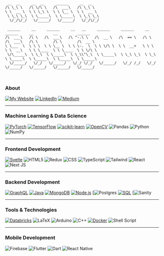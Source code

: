 ```
 __  __     __  __     ______     __  __    
/\ \_\ \   /\ \/\ \   /\  ___\   /\ \_\ \   
\ \  __ \  \ \ \_\ \  \ \ \__ \  \ \  __ \  
 \ \_\ \_\  \ \_____\  \ \_____\  \ \_\ \_\ 
  \/_/\/_/   \/_____/   \/_____/   \/_/\/_/ 

```
```
 ______     __     ______     __   __     ______     ______     __     ______     __         __         ______    
/\  ___\   /\ \   /\  ___\   /\ "-.\ \   /\  __ \   /\  == \   /\ \   /\  ___\   /\ \       /\ \       /\  __ \   
\ \___  \  \ \ \  \ \ \__ \  \ \ \-.  \  \ \ \/\ \  \ \  __<   \ \ \  \ \  __\   \ \ \____  \ \ \____  \ \ \/\ \  
 \/\_____\  \ \_\  \ \_____\  \ \_\\"\_\  \ \_____\  \ \_\ \_\  \ \_\  \ \_____\  \ \_____\  \ \_____\  \ \_____\ 
  \/_____/   \/_/   \/_____/   \/_/ \/_/   \/_____/   \/_/ /_/   \/_/   \/_____/   \/_____/   \/_____/   \/_____/ 
                                                                                                                  
                                                                                                      
```

### About
[![My Website](https://img.shields.io/badge/My_Website-%23FF5722.svg?style=for-the-badge&logo=googlechrome&logoColor=white)](https://hughsignoriello.com)
[![LinkedIn](https://img.shields.io/badge/LinkedIn-%230A66C2.svg?style=for-the-badge&logo=linkedin&logoColor=white)](https://au.linkedin.com/in/hughsignoriello)
[![Medium](https://img.shields.io/badge/Medium-%23000000.svg?style=for-the-badge&logo=medium&logoColor=white)](https://medium.com/@hugh.signoriello)

---

### Machine Learning & Data Science
[![PyTorch](https://img.shields.io/badge/PyTorch-%23EE4C2C.svg?style=for-the-badge&logo=pytorch&logoColor=white)](https://pytorch.org/)
[![TensorFlow](https://img.shields.io/badge/TensorFlow-%23FF6F00.svg?style=for-the-badge&logo=tensorflow&logoColor=white)](https://www.tensorflow.org/)
[![scikit-learn](https://img.shields.io/badge/scikit--learn-%23F7931E.svg?style=for-the-badge&logo=scikit-learn&logoColor=white)](https://scikit-learn.org/)
[![OpenCV](https://img.shields.io/badge/OpenCV-%233776AB.svg?style=for-the-badge&logo=opencv&logoColor=white)](https://opencv.org/)
![Pandas](https://img.shields.io/badge/pandas-%23150458.svg?style=for-the-badge&logo=pandas&logoColor=white)
![Python](https://img.shields.io/badge/python%20-%2314354C.svg?&style=for-the-badge&logo=python&logoColor=white)
![NumPy](https://img.shields.io/badge/numpy-%23013243.svg?style=for-the-badge&logo=numpy&logoColor=white)

---

### Frontend Development
[![Svelte](https://img.shields.io/badge/Svelte-FF3E00.svg?style=for-the-badge&logo=svelte&logoColor=white)](https://svelte.dev/)
![HTML5](https://img.shields.io/badge/html5-%23E34F26.svg?style=for-the-badge&logo=html5&logoColor=white)
![Redux](https://img.shields.io/badge/redux-%23593d88.svg?style=for-the-badge&logo=redux&logoColor=white)
![CSS](https://img.shields.io/badge/css-%231572B6.svg?style=for-the-badge&logo=css3&logoColor=white)
![TypeScript](https://img.shields.io/badge/typescript-%23007ACC.svg?style=for-the-badge&logo=typescript&logoColor=white)
![Tailwind](https://img.shields.io/badge/tailwind-06B6D4.svg?style=for-the-badge&logo=tailwindcss&logoColor=white)
![React](https://img.shields.io/badge/react-%2320232a.svg?style=for-the-badge&logo=react&logoColor=%2361DAFB)
![Next JS](https://img.shields.io/badge/Next-black?style=for-the-badge&logo=next.js&logoColor=white)

---

### Backend Development
[![GraphQL](https://img.shields.io/badge/GraphQL-E10098.svg?style=for-the-badge&logo=graphql&logoColor=white)](https://graphql.org/)
[![Java](https://img.shields.io/badge/Java-%23ED8B00.svg?style=for-the-badge&logo=java&logoColor=white)](https://www.java.com/)
[![MongoDB](https://img.shields.io/badge/MongoDB-47A248.svg?style=for-the-badge&logo=mongodb&logoColor=white)](https://www.mongodb.com/)
[![Node.js](https://img.shields.io/badge/Node.js-%23339933.svg?style=for-the-badge&logo=node.js&logoColor=white)](https://nodejs.org/)
[![Postgres](https://img.shields.io/badge/postgres-%23316192.svg?style=for-the-badge&logo=postgresql&logoColor=white)
[![SQL](https://img.shields.io/badge/SQL-003B57.svg?style=for-the-badge&logo=sql&logoColor=white)](https://en.wikipedia.org/wiki/SQL)
[![Sanity](https://img.shields.io/badge/Sanity-000000.svg?style=for-the-badge&logo=sanity&logoColor=white)


---

### Tools & Technologies
[![Databricks](https://img.shields.io/badge/Databricks-FF813F.svg?style=for-the-badge&logo=databricks&logoColor=white)](https://databricks.com/)
![LaTeX](https://img.shields.io/badge/latex-%23008080.svg?style=for-the-badge&logo=latex&logoColor=white)
![Arduino](https://img.shields.io/badge/-arduino-00979D?style=for-the-badge&logo=Arduino&logoColor=white)
![C++](https://img.shields.io/badge/c++-%2300599C.svg?&style=for-the-badge&logo=c%2B%2B&logoColor=white)
[![Docker](https://img.shields.io/badge/Docker-2496ED.svg?style=for-the-badge&logo=docker&logoColor=white)](https://www.docker.com/)
![Shell Script](https://img.shields.io/badge/shell_script-%23121011.svg?style=for-the-badge&logo=gnu-bash&logoColor=white)

---

### Mobile Development
![Firebase](https://img.shields.io/badge/Firebase-FFCA28.svg?style=for-the-badge&logo=firebase&logoColor=black)
![Flutter](https://img.shields.io/badge/flutter-%2302569B.svg?&style=for-the-badge&logo=flutter&logoColor=white)
![Dart](https://img.shields.io/badge/dart-%230175C2.svg?&style=for-the-badge&logo=dart&logoColor=white)
![React Native](https://img.shields.io/badge/react%20native-%2361DAFB.svg?style=for-the-badge&logo=react&logoColor=white)

<!--
**hughmancoder/hughmancoder** is a ✨ _special_ ✨ repository because its `README.md` (this file) appears on your GitHub profile.

Here are some ideas to get you started:

- 🔭 I’m currently working on ...
- 🌱 I’m currently learning ...
- 👯 I’m looking to collaborate on ...
- 🤔 I’m looking for help with ...
- 💬 Ask me about ...
- 📫 How to reach me: ...
- 😄 Pronouns: ...
- ⚡ Fun fact: ...
-->
